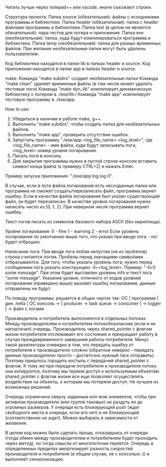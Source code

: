 Читать лучше через notepad++ или vscode, иначе съезжают строки.

Структура проекта:
Папка source (обязательная): файлы с исходниками программы и библиотеки.
Папка header (обязательная): папка с header файлами программы и библиотеки.
Папка test (в целом не является обязательной): пара тестов для логера и приложения.
Папка exe (необязательная): папка, куда будут компилироваться программа и библиотека.
Папка temp (необязательная): папка для разных временных файлов.
При желании необязательные папки могут быть удалены пользователем.

Код библиотеки находится в папке lib в папках header и source.
Код приложения находится в папке app в папках header и source.

make:
Команда "make subdirs" создает необязательные папки
Команда "make clean" удаляет временные файлы (в том числе может удалить тестовые логи)
Команда "make dyn_lib" компилирует динамическую библиотеку с логером в ./exe/lib.l
Команда "make app" компилирует тестовую программу в ./exe/app

How to use:
1. Убедиться в наличии и работе make, g++.
2. Выполнить "make subdirs", чтобы создать папки для необязательных файлов.
3. Выполнить "make app", проверить отсутствие ошибок.
4. Запустить программу "./exe/app <log_file_name> <log_level>", где <log_file_name> - имя файла, куда будут записывать логи, <log_level> номер уровня логирования.
5. Писать логи в консоль.
6. Для закрытия программы нужно в пустой строке консоли вставить символ конца файла (к примеру CTRL+Z) и нажать Enter.

Пример запуска приложения: "./exe/app log.log 0".

В случае, если в пути файла логирования есть несозданные папки или программа не сможет создать/перезаписать файл, программа вернет ошибку. Если в качестве файла логирования был указан существующий файл, он будет перезаписан.
В качестве уровня логирования нужно написать число из [0, 1, 2]. При неверном числе программа вернет ошибку.

Текст логов писать из символов базового набора ASCII (без кириллицы).

Уровни логирования:
0 - fine
1 - warning
2 - error
Если уровень логирования по умолчанию выше того, что указан при вводе лога - лог будет отброшен.

Написание лога:
При вводе лога любая непустая (не из пробелов) строка считается логом.
Пробелы перед значащими символами отбрасываются.
Для того, чтобы указать уровень лога, нужно перед сообщением лога указать конструкцию -ll=<log_level>.
Пример: "-ll=0 some message". При этом будет выставлен уровень info и текст лога "some message".
Указание уровня, отличного от кодов уровней логирования (приведено выше) вызовет ошибку логирования, данные отправлены не будут.

По поводу программы:
решается в общих чертах так:
	ОС     |			программа				| дин. либа | 		ОС
консоль -> | producer -> task queue -> consumer | -> logger | -> файл с логами

Производитель и потребитель выполняются в отдельных потоках.
Между производителем и потребителем потокобезопасная (если я не напортачил) очередь.
Производитель через shared_pointer c флагом жизни потребителя отслеживает его состояние и прекращает работу в случае преждевременного завершния работы потребителя.
Минус такой архитектуры очевидно в том, что передать ошибку от потребителя к производителю сложно (обратное неверно - передать данные производителю просто - достаточно нужный таск отправить). Поэтому пришлось городить костыль с передачей shared_pointer с флагом.
К тому же при передаче потребителя и производителя потоку они копируются, поэтому мы теряем доступ к используемым объектам. shared_pointer с флагом жизни все еще позволяет осуществлять воздействие на объекты, к которым мы потеряли доступ. Не лучшее из возможных решений.

Очередь ограничена сверху заданным кол-вом элементов, чтобы при активном производителе (или группе таковых) не раздуть ее до огромных размеров.
У очереди есть блокирующий push (ждет свободного места в очереди, если его нет) и не блокирующий (соответственно не ждет).
Можно выбирать в зависимости от желаения.

В целом код можно было сделать проще, отказавшись от очереди (тогда обмен между производителем и потребителем будет проходить через метод), но тогда смысла от многопоточки теряется. Очередь в определенных пределах амортизирует разность скоростей производителя и потребителя (в общем случае, не с консолью :)) и выполняет синхронизацию.
